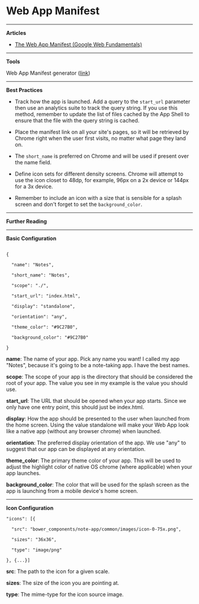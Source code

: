 # Web App Manifest

***

**Articles**

- [The Web App Manifest (Google Web Fundamentals)](https://developers.google.com/web/fundamentals/engage-and-retain/web-app-manifest/)


***

**Tools**

Web App Manifest generator \([link](https://app-manifest.firebaseapp.com/)\)

***

**Best Practices**

- Track how the app is launched. Add a query to the `start_url` parameter then use an analytics suite to track the query string. If you use this method, remember to update the list of files cached by the App Shell to ensure that the file with the query string is cached.

- Place the manifest link on all your site's pages, so it will be retrieved by Chrome right when the user first visits, no matter what page they land on.

- The `short_name` is preferred on Chrome and will be used if present over the name field.

- Define icon sets for different density screens. Chrome will attempt to use the icon closet to 48dp, for example, 96px on a 2x device or 144px for a 3x device.

- Remember to include an icon with a size that is sensible for a splash screen and don't forget to set the `background_color`.

***

**Further Reading**

***

**Basic Configuration**


```

{

  "name": "Notes",

  "short_name": "Notes",

  "scope": "./",

  "start_url": "index.html",

  "display": "standalone",

  "orientation": "any",

  "theme_color": "#9C27B0",

  "background_color": "#9C27B0"

}
```



**name**: The name of your app. Pick any name you want! I called my app "Notes", because it's going to be a note-taking app. I have the best names.

**scope**: The scope of your app is the directory that should be considered the root of your app. The value you see in my example is the value you should use.

**start\_url**: The URL that should be opened when your app starts. Since we only have one entry point, this should just be index.html.

**display**: How the app should be presented to the user when launched from the home screen. Using the value standalone will make your Web App look like a native app \(without any browser chrome\) when launched.

**orientation**: The preferred display orientation of the app. We use "any" to suggest that our app can be displayed at any orientation.

**theme\_color**: The primary theme color of your app. This will be used to adjust the highlight color of native OS chrome \(where applicable\) when your app launches.

**background\_color**: The color that will be used for the splash screen as the app is launching from a mobile device's home screen.

***

**Icon Configuration**

```
"icons": [{

  "src": "bower_components/note-app/common/images/icon-0-75x.png",

  "sizes": "36x36",

  "type": "image/png"

}, {...}]
```



**src**: The path to the icon for a given scale.

**sizes**: The size of the icon you are pointing at.

**type**: The mime-type for the icon source image.


